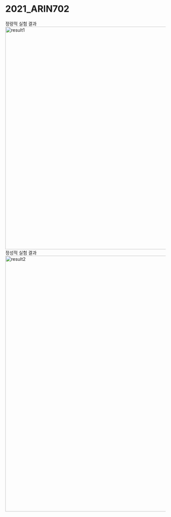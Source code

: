 # 2021_ARIN702

정량적 실험 결과
<img width="698" alt="result1" src="https://user-images.githubusercontent.com/23431157/145762527-689ee05d-3692-4e18-be63-88f3d9645259.png">
정성적 실험 결과
<img width="802" alt="result2" src="https://user-images.githubusercontent.com/23431157/145762544-9990675a-8984-414e-a47a-de3a9fb0edd9.png">
